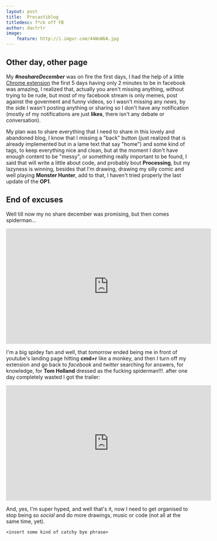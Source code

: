 ```yaml
---
layout: post
title:  Procastiblog
titledesc: f*ck off FB
author: dactrtr
image:
    feature: http://i.imgur.com/44WuWbA.jpg
---
```


## Other day, other page


My ***#noshareDecember*** was on fire the first days, I had the help of a little [Chrome extension](https://chrome.google.com/webstore/detail/stayfocusd/laankejkbhbdhmipfmgcngdelahlfoji) the first 5 days having only 2 minutes to be in facebook was amazing, I realized that, actually you aren't missing anything, without trying to be rude, but most of my facebook stream is only memes, post against the goverment and funny videos, so I wasn't missing any *news*, by the side I wasn't posting anything or sharing so I don't have any notification (mostly of my notifications are just **likes**, there isn't any debate or conversation).

My plan was to share everything that I need to share in this lovely and abandoned blog, I know that I missing a "back" button (just realized that is already implemented but in a lame text that say "home") and some kind of tags, to keep everything nice and clean, but at the moment I don't have enough content to be "messy", or something really important to be found, I said that will write a little about code, and probably bout **Processing**, but my lazyness is winning, besides that I'm drawing, drawing my silly comic and well playing **Monster Hunter**, add to that, I haven't tried properly the last update of the **OP1**.

## End of excuses

Well till now my no share december was promising, but then comes spiderman...
<iframe width="560" height="315" src="https://www.youtube.com/embed/YowSQ5uBwMQ" frameborder="0" allowfullscreen></iframe>

I'm a big spidey fan and well, that *tomorrow* ended being me in front of youtube's landing page hitting **cmd+r** like a monkey, and then I turn off my extension and go back to *facebook* and *twitter* searching for answers, for knowledge, for **Tom Holland** dressed as the fucking spiderman!!!. after one day completely wasted I got the trailer:

<iframe width="560" height="315" src="https://www.youtube.com/embed/WWfz3Yri_o4" frameborder="0" allowfullscreen></iframe>

And, yes, I'm super hyped, and well that's it, now I need to get organised to stop being so *social* and do more drawings, music or code (not all at the same time, yet).

    <insert some kind of catchy bye phrase>